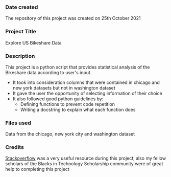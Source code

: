 ### Date created
The repository of this project was created on 25th October 2021

### Project Title
Explore US Bikeshare Data

### Description
This project is a python script that provides statistical analysis of the Bikeshare data according to user's input.
* It took into consideration columns that were contained in chicago and new york datasets but not in washington dataset
* It gave the user the opportunity of selecting information of their choice
* It also followed good python guidelines by:
    * Defining functions to prevent code repetition
    * Writing a docstring to explain what each function does

### Files used
Data from the chicago, new york city and washington dataset

### Credits
[Stackoverflow](http://stackoverflow.com) was a very useful resource during this project, also my fellow scholars of the Blacks in Technology Scholarship community were of great help to completing this project

